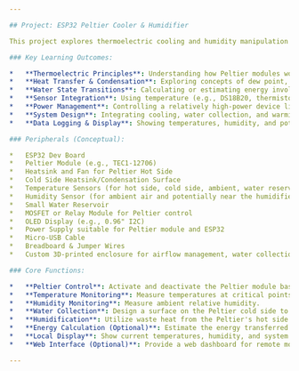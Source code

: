 ```yaml
---

## Project: ESP32 Peltier Cooler & Humidifier

This project explores thermoelectric cooling and humidity manipulation using an ESP32. A Peltier module's cold side will be used to condense ambient humidity, collecting water in a small reservoir. The waste heat from the Peltier's hot side will then be used to gently warm this collected water, aiding in its evaporation and thus humidifying the surrounding air. The system will monitor temperatures and humidity, and potentially explore calculations related to the latent heat of condensation and vaporization.

### Key Learning Outcomes:

*   **Thermoelectric Principles**: Understanding how Peltier modules work for cooling and heating.
*   **Heat Transfer & Condensation**: Exploring concepts of dew point, condensation, and heat dissipation.
*   **Water State Transitions**: Calculating or estimating energy involved in phase changes of water (condensation and evaporation).
*   **Sensor Integration**: Using temperature (e.g., DS18B20, thermistors) and humidity sensors (e.g., DHT22, SHT31).
*   **Power Management**: Controlling a relatively high-power device like a Peltier module with an ESP32 (likely via a MOSFET or relay).
*   **System Design**: Integrating cooling, water collection, and warming/humidification components.
*   **Data Logging & Display**: Showing temperatures, humidity, and potentially energy calculations on an OLED display or web interface.

### Peripherals (Conceptual):

*   ESP32 Dev Board
*   Peltier Module (e.g., TEC1-12706)
*   Heatsink and Fan for Peltier Hot Side
*   Cold Side Heatsink/Condensation Surface
*   Temperature Sensors (for hot side, cold side, ambient, water reservoir)
*   Humidity Sensor (for ambient air and potentially near the humidifier output)
*   Small Water Reservoir
*   MOSFET or Relay Module for Peltier control
*   OLED Display (e.g., 0.96" I2C)
*   Power Supply suitable for Peltier module and ESP32
*   Micro-USB Cable
*   Breadboard & Jumper Wires
*   Custom 3D-printed enclosure for airflow management, water collection, and component housing.

### Core Functions:

*   **Peltier Control**: Activate and deactivate the Peltier module based on setpoints or timers.
*   **Temperature Monitoring**: Measure temperatures at critical points (Peltier hot/cold sides, ambient, reservoir).
*   **Humidity Monitoring**: Measure ambient relative humidity.
*   **Water Collection**: Design a surface on the Peltier cold side to efficiently condense and collect water.
*   **Humidification**: Utilize waste heat from the Peltier's hot side to warm the collected water and promote evaporation.
*   **Energy Calculation (Optional)**: Estimate the energy transferred during condensation and required for vaporization based on collected water volume and temperature changes.
*   **Local Display**: Show current temperatures, humidity, and system status on the OLED screen.
*   **Web Interface (Optional)**: Provide a web dashboard for remote monitoring and control.

---
```

